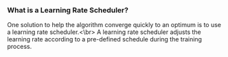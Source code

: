 ### What is a Learning Rate Scheduler?
One solution to help the algorithm converge quickly to an optimum is to use a learning rate scheduler.<\br>
A learning rate scheduler adjusts the learning rate according to a pre-defined schedule during the training process.
